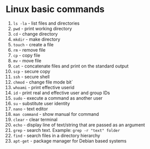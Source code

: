 # Linux basic commands
1. `ls -la` - list files and directories
2. `pwd` - print working directory
3. `cd` - change directory
4. `mkdir` - make directory
5. `touch` - create a file
6. `rm` - remove file
7. `cp` - copy file
8. `mv` - move file
9. `cat` - concatenate files and print on the standard output
10. `scp` - secure copy
11. `ssh` - secure shell
12. `chmod` - change file mode bit`
13. `whoami` - print effective userid
14. `id` - print real and effective user and group IDs
15. `sudo` - execute a command as another user
16. `su` - substitute user identity
17. `nano` - text editor
18. `man command` - show manual for command
19. `clear` - clear terminal
20. `echo` - display line of text/string that are passed as an argument
21. `grep` - search text. Example: `grep -r "text" folder`
22. `find` - search files in a directory hierarchy
23. `apt-get` - package manager for Debian based systems